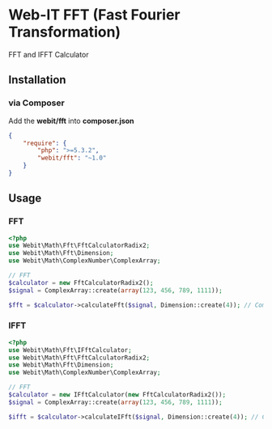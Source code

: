# Web-IT FFT (Fast Fourier Transformation)

FFT and IFFT Calculator

## Installation
### via Composer

Add the **webit/fft** into **composer.json**

```json
{
    "require": {
        "php": ">=5.3.2",
        "webit/fft": "~1.0"
    }
}
```

## Usage
### FFT

```php
<?php
use Webit\Math\Fft\FftCalculatorRadix2;
use Webit\Math\Fft\Dimension;
use Webit\Math\ComplexNumber\ComplexArray;

// FFT
$calculator = new FftCalculatorRadix2();
$signal = ComplexArray::create(array(123, 456, 789, 1111));

$fft = $calculator->calculateFft($signal, Dimension::create(4)); // ComplexArray
```

### IFFT

```php
<?php
use Webit\Math\Fft\IFftCalculator;
use Webit\Math\Fft\FftCalculatorRadix2;
use Webit\Math\Fft\Dimension;
use Webit\Math\ComplexNumber\ComplexArray;

// FFT
$calculator = new IFftCalculator(new FftCalculatorRadix2());
$signal = ComplexArray::create(array(123, 456, 789, 1111));

$ifft = $calculator->calculateIFft($signal, Dimension::create(4)); // ComplexArray
```
